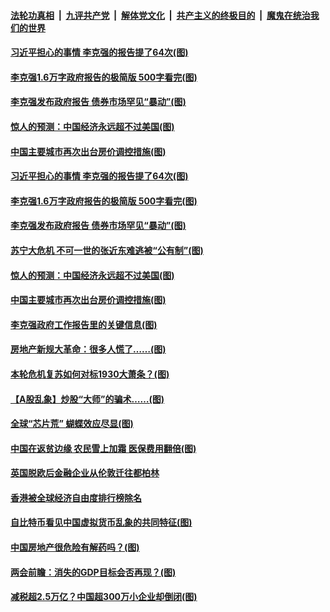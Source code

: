 ####  [法轮功真相](../../../../basic/blob/master/README.md?t=03061831) &nbsp;|&nbsp; [九评共产党](../../../../9ping.md/blob/master/README.md?t=03061831) &nbsp;|&nbsp; [解体党文化](../../../../jtdwh.md/blob/master/README.md?t=03061831)  &nbsp;|&nbsp; [共产主义的终极目的](../../../../gczydzjmd.md/blob/master/README.md?t=03061831) &nbsp;|&nbsp; [魔鬼在统治我们的世界](../../../../mgztzwmdsj.md/blob/master/README.md?t=03061831) 

#### [习近平担心的事情 李克强的报告提了64次(图)](../pages/p5/964640.md?t=03061831) 


#### [李克强1.6万字政府报告的极简版 500字看完(图)](../pages/p5/964614.md?t=03061831) 

#### [李克强发布政府报告 债券市场罕见“暴动”(图)](../pages/p5/964611.md?t=03061831) 

#### [惊人的预测：中国经济永远超不过美国(图)](../pages/p5/964604.md?t=03061831) 

#### [中国主要城市再次出台房价调控措施(图)](../pages/p5/964532.md?t=03061831) 

#### [习近平担心的事情 李克强的报告提了64次(图)](../pages/p5/964640.md?t=03061831) 


#### [李克强1.6万字政府报告的极简版 500字看完(图)](../pages/p5/964614.md?t=03061831) 

#### [李克强发布政府报告 债券市场罕见“暴动”(图)](../pages/p5/964611.md?t=03061831) 

#### [苏宁大危机 不可一世的张近东难逃被“公有制”(图)](../pages/p5/964536.md?t=03061831) 

#### [惊人的预测：中国经济永远超不过美国(图)](../pages/p5/964604.md?t=03061831) 

#### [中国主要城市再次出台房价调控措施(图)](../pages/p5/964532.md?t=03061831) 

#### [李克强政府工作报告里的关键信息(图)](../pages/p5/964601.md?t=03061831) 

#### [房地产新规大革命：很多人慌了……(图)](../pages/p5/964547.md?t=03061831) 

#### [本轮危机复苏如何对标1930大萧条？(图)](../pages/p5/964542.md?t=03061831) 

#### [【A股乱象】炒股“大师”的骗术……(图)](../pages/p5/964545.md?t=03061831) 

#### [全球“芯片荒” 蝴蝶效应尽显(图)](../pages/p5/964501.md?t=03061831) 

#### [中国在返贫边缘 农民雪上加霜 医保费用翻倍(图)](../pages/p5/964489.md?t=03061831) 

#### [英国脱欧后金融企业从伦敦迁往都柏林](../pages/p5/964494.md?t=03061831) 

#### [香港被全球经济自由度排行榜除名](../pages/p5/964493.md?t=03061831) 

#### [自比特币看见中国虚拟货币乱象的共同特征(图)](../pages/p5/964436.md?t=03061831) 

#### [中国房地产很危险有解药吗？(图)](../pages/p5/964424.md?t=03061831) 

#### [两会前瞻：消失的GDP目标会否再现？(图)](../pages/p5/964421.md?t=03061831) 


#### [减税超2.5万亿？中国超300万小企业却倒闭(图)](../pages/p5/964392.md?t=03061831) 

